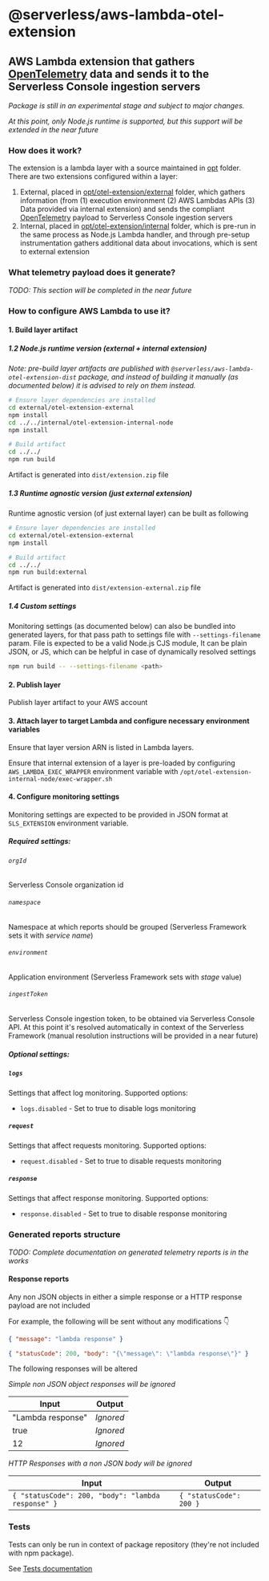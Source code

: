 # @serverless/aws-lambda-otel-extension

## AWS Lambda extension that gathers [OpenTelemetry](https://opentelemetry.io/) data and sends it to the Serverless Console ingestion servers

_Package is still in an experimental stage and subject to major changes._

_At this point, only Node.js runtime is supported, but this support will be extended in the near future_

### How does it work?

The extension is a lambda layer with a source maintained in [opt](opt) folder. There are two extensions configured within a layer:

1. External, placed in [opt/otel-extension/external](opt/otel-extension/external) folder, which gathers information (from (1) execution environment (2) AWS Lambdas APIs (3) Data provided via internal extension) and sends the compliant [OpenTelemetry](https://opentelemetry.io/) payload to Serverless Console ingestion servers
2. Internal, placed in [opt/otel-extension/internal](opt/otel-extension/internal) folder, which is pre-run in the same process as Node.js Lambda handler, and through pre-setup instrumentation gathers additional data about invocations, which is sent to external extension

### What telemetry payload does it generate?

_TODO: This section will be completed in the near future_

### How to configure AWS Lambda to use it?

#### 1. Build layer artifact

##### 1.2 Node.js runtime version (external + internal extension)

_Note: pre-build layer artifacts are published with `@serverless/aws-lambda-otel-extension-dist` package, and instead of building it manually (as documented below) it is advised to rely on them instead._

```sh
# Ensure layer dependencies are installed
cd external/otel-extension-external
npm install
cd ../../internal/otel-extension-internal-node
npm install

# Build artifact
cd ../../
npm run build
```

Artifact is generated into `dist/extension.zip` file

##### 1.3 Runtime agnostic version (just external extension)

Runtime agnostic version (of just external layer) can be built as following

```sh
# Ensure layer dependencies are installed
cd external/otel-extension-external
npm install

# Build artifact
cd ../../
npm run build:external
```

Artifact is generated into `dist/extension-external.zip` file

##### 1.4 Custom settings

Monitoring settings (as documented below) can also be bundled into generated layers, for that pass path to settings file with `--settings-filename` param. File is expected to be a valid Node.js CJS module, It can be plain JSON, or JS, which can be helpful in case of dynamically resolved settings

```sh
npm run build -- --settings-filename <path>
```

#### 2. Publish layer

Publish layer artifact to your AWS account

#### 3. Attach layer to target Lambda and configure necessary environment variables

Ensure that layer version ARN is listed in Lambda layers.

Ensure that internal extension of a layer is pre-loaded by configuring `AWS_LAMBDA_EXEC_WRAPPER` environment variable with `/opt/otel-extension-internal-node/exec-wrapper.sh`

#### 4. Configure monitoring settings

Monitoring settings are expected to be provided in JSON format at `SLS_EXTENSION` environment variable.

##### Required settings:

###### `orgId`

Serverless Console organization id

###### `namespace`

Namespace at which reports should be grouped (Serverless Framework sets it with _service name_)

###### `environment`

Application environment (Serverless Framework sets with _stage_ value)

###### `ingestToken`

Serverless Console ingestion token, to be obtained via Serverless Console API. At this point it's resolved automatically in context of the Serverless Framework (manual resolution instructions will be provided in a near future)

##### Optional settings:

##### `logs`

Settings that affect log monitoring. Supported options:

- `logs.disabled` - Set to true to disable logs monitoring

##### `request`

Settings that affect requests monitoring. Supported options:

- `request.disabled` - Set to true to disable requests monitoring

##### `response`

Settings that affect response monitoring. Supported options:

- `response.disabled` - Set to true to disable response monitoring

### Generated reports structure

_TODO: Complete documentation on generated telemetry reports is in the works_

#### Response reports

Any non JSON objects in either a simple response or a HTTP response payload are not included

For example, the following will be sent without any modifications 👇

```json
{ "message": "lambda response" }
```

```json
{ "statusCode": 200, "body": "{\"message\": \"lambda response\"}" }
```

The following responses will be altered

_Simple non JSON object responses will be ignored_

| Input             | Output    |
| ----------------- | --------- |
| "Lambda response" | _Ignored_ |
| true              | _Ignored_ |
| 12                | _Ignored_ |

_HTTP Responses with a non JSON body will be ignored_

| Input                                              | Output                  |
| -------------------------------------------------- | ----------------------- |
| `{ "statusCode": 200, "body": "lambda response" }` | `{ "statusCode": 200 }` |

### Tests

Tests can only be run in context of package repository (they're not included with npm package).

See [Tests documentation](./test/README.md)
